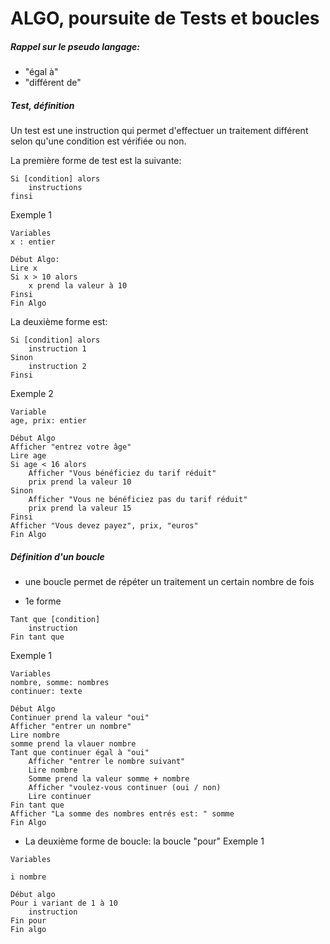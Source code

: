 # ALGO, poursuite de Tests et boucles
##### Rappel sur le pseudo langage:
* "égal à"
* "différent de"
##### Test, définition
Un test est une instruction qui permet d'effectuer un traitement différent selon qu'une condition est vérifiée ou non. 

La première forme de test est la suivante: 

```
Si [condition] alors 
	instructions
finsi 

```
Exemple 1
```
Variables 
x : entier

Début Algo: 
Lire x 
Si x > 10 alors 
	x prend la valeur à 10 
Finsi 
Fin Algo 
```
La deuxième forme est: 

```
Si [condition] alors 
	instruction 1 
Sinon 
	instruction 2 
Finsi 
```
Exemple 2
```
Variable  
age, prix: entier 

Début Algo 
Afficher "entrez votre âge" 
Lire age 
Si age < 16 alors 
	Afficher "Vous bénéficiez du tarif réduit" 
	prix prend la valeur 10 
Sinon  
	Afficher "Vous ne bénéficiez pas du tarif réduit" 
	prix prend la valeur 15 
Finsi 
Afficher "Vous devez payez", prix, "euros" 
Fin Algo 

```	
##### Définition d'un boucle
* une boucle permet de répéter un traitement un certain nombre de fois

* 1e forme
```
Tant que [condition] 
	instruction 
Fin tant que 
```
Exemple 1
```
Variables 
nombre, somme: nombres 
continuer: texte 

Début Algo 
Continuer prend la valeur "oui" 
Afficher "entrer un nombre" 
Lire nombre 
somme prend la vlauer nombre 
Tant que continuer égal à "oui" 
	Afficher "entrer le nombre suivant" 
	Lire nombre 
	Somme prend la valeur somme + nombre 
	Afficher "voulez-vous continuer (oui / non) 
	Lire continuer 
Fin tant que 
Afficher "La somme des nombres entrés est: " somme 
Fin Algo 
```

* La deuxième forme de boucle: la boucle "pour" 
Exemple 1 
```
Variables 

i nombre 

Début algo 
Pour i variant de 1 à 10
	instruction 
Fin pour 
Fin algo
```
 



